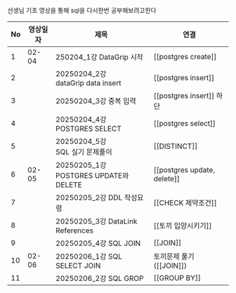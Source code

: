 
선생님 기초 영상을 통해 sql을 다시한번 공부해보려고한다


| No  | **영상일자** | **제목**                                 | **연결**                      |
| --- | -------- | -------------------------------------- | --------------------------- |
| 1   | 02-04    | 250204_1강 DataGrip 시작                  | [[postgres create]]         |
| 2   |          | 20250204_2강 <br>dataGrip data insert   | [[postgres insert]]         |
| 3   |          | 20250204_3강 중복 입력                      | [[postgres insert]] 하단      |
| 4   |          | 20250204_4강 <br>POSTGRES SELECT        | [[postgres select]]         |
| 5   |          | 20250204_5강 <br>SQL 실기 문제풀이            | [[DISTINCT]]<br>            |
| 6   | 02-05    | 20250205_1강<br>POSTGRES UPDATE와 DELETE | [[postgres update, delete]] |
| 7   |          | 20250205_2강 DDL 작성요령                   | [[CHECK 제약조건]]              |
| 8   |          | 20250205_3강 DataLink References        | [[토끼 입양시키기]]                |
| 9   |          | 20250205_4강 SQL JOIN                   | [[JOIN]]                    |
| 10  | 02-06    | 20250206_1강 SQL SELECT JOIN            | 토끼문제 풀기([[JOIN]])           |
| 11  |          | 20250206_2강 SQL GROP                   | [[GROUP BY]]                |

